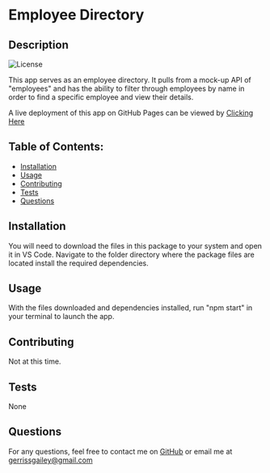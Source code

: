 # Employee Directory
## Description
![License](https://img.shields.io/badge/License-None-blue.svg "License Badge")

This app serves as an employee directory. It pulls from a mock-up API of "employees" and has the ability to filter through employees by name in order to find a specific employee and view their details.

A live deployment of this app on GitHub Pages can be viewed by [Clicking Here](https://gerrissgailey.github.io/employee-directory/)

## Table of Contents:
* [Installation](#installation)
* [Usage](#usage)
* [Contributing](#contributing)
* [Tests](#tests)
* [Questions](#questions)
## Installation
You will need to download the files in this package to your system and open it in VS Code. Navigate to the folder directory where the package files are located install the required dependencies.

## Usage
With the files downloaded and dependencies installed, run "npm start" in your terminal to launch the app.
## Contributing
Not at this time.
## Tests
None
## Questions
For any questions, feel free to contact me  on [GitHub](https://github.com/gerrissgailey) or email me at gerrissgailey@gmail.com